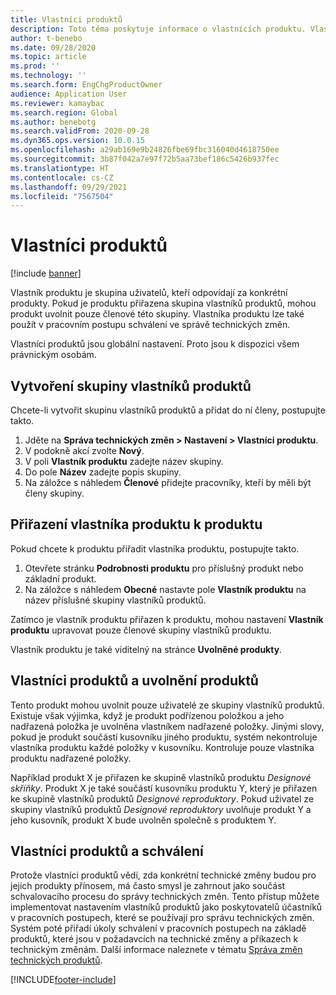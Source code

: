 ```yaml
---
title: Vlastníci produktů
description: Toto téma poskytuje informace o vlastnících produktu. Vlastník produktu je skupina uživatelů, kteří odpovídají za konkrétní produkty. Tyto produkty mohou uvolňovat pouze členové skupiny. Vlastníka produktu lze také použít v pracovním postupu schválení.
author: t-benebo
ms.date: 09/28/2020
ms.topic: article
ms.prod: ''
ms.technology: ''
ms.search.form: EngChgProductOwner
audience: Application User
ms.reviewer: kamaybac
ms.search.region: Global
ms.author: benebotg
ms.search.validFrom: 2020-09-28
ms.dyn365.ops.version: 10.0.15
ms.openlocfilehash: a29ab169e9b24826fbe69fbc316040d4618750ee
ms.sourcegitcommit: 3b87f042a7e97f72b5aa73bef186c5426b937fec
ms.translationtype: HT
ms.contentlocale: cs-CZ
ms.lasthandoff: 09/29/2021
ms.locfileid: "7567504"
---
```

# <a name="product-owners"></a>Vlastníci produktů

[!include [banner](../includes/banner.md)]

Vlastník produktu je skupina uživatelů, kteří odpovídají za konkrétní produkty. Pokud je produktu přiřazena skupina vlastníků produktů, mohou produkt uvolnit pouze členové této skupiny. Vlastníka produktu lze také použít v pracovním postupu schválení ve správě technických změn.

Vlastníci produktů jsou globální nastavení. Proto jsou k dispozici všem právnickým osobám.

## <a name="create-a-product-owner-group"></a>Vytvoření skupiny vlastníků produktů

Chcete-li vytvořit skupinu vlastníků produktů a přidat do ní členy, postupujte takto.

1. Jděte na **Správa technických změn \> Nastavení \> Vlastníci produktu**.
2. V podokně akcí zvolte **Nový**.
3. V poli **Vlastník produktu** zadejte název skupiny.
4. Do pole **Název** zadejte popis skupiny.
5. Na záložce s náhledem **Členové** přidejte pracovníky, kteří by měli být členy skupiny.

## <a name="assign-a-product-owner-to-a-product"></a>Přiřazení vlastníka produktu k produktu

Pokud chcete k produktu přiřadit vlastníka produktu, postupujte takto.

1. Otevřete stránku **Podrobnosti produktu** pro příslušný produkt nebo základní produkt.
1. Na záložce s náhledem **Obecné** nastavte pole **Vlastník produktu** na název příslušné skupiny vlastníků produktů.

Zatímco je vlastník produktu přiřazen k produktu, mohou nastavení **Vlastník produktu** upravovat pouze členové skupiny vlastníků produktu.

Vlastník produktu je také viditelný na stránce **Uvolněné produkty**.

## <a name="product-owners-and-product-releases"></a>Vlastníci produktů a uvolnění produktů

Tento produkt mohou uvolnit pouze uživatelé ze skupiny vlastníků produktů. Existuje však výjimka, když je produkt podřízenou položkou a jeho nadřazená položka je uvolněna vlastníkem nadřazené položky. Jinými slovy, pokud je produkt součástí kusovníku jiného produktu, systém nekontroluje vlastníka produktu každé položky v kusovníku. Kontroluje pouze vlastníka produktu nadřazené položky.

Například produkt X je přiřazen ke skupině vlastníků produktu *Designové skříňky*. Produkt X je také součástí kusovníku produktu Y, který je přiřazen ke skupině vlastníků produktů *Designové reproduktory*. Pokud uživatel ze skupiny vlastníků produktů *Designové reproduktory* uvolňuje produkt Y a jeho kusovník, produkt X bude uvolněn společně s produktem Y.

## <a name="product-owners-and-approvals"></a>Vlastníci produktů a schválení

Protože vlastníci produktů vědí, zda konkrétní technické změny budou pro jejich produkty přínosem, má často smysl je zahrnout jako součást schvalovacího procesu do správy technických změn. Tento přístup můžete implementovat nastavením vlastníků produktů jako poskytovatelů účastníků v pracovních postupech, které se používají pro správu technických změn. Systém poté přiřadí úkoly schválení v pracovních postupech na základě produktů, které jsou v požadavcích na technické změny a příkazech k technickým změnám. Další informace naleznete v tématu [Správa změn technických produktů](engineering-change-management.md).


[!INCLUDE[footer-include](../../includes/footer-banner.md)]